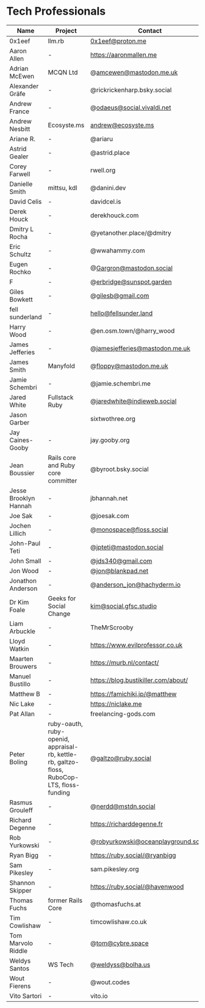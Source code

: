 # Tech Professionals

| Name                  | Project                                                                                    | Contact                              |
| --------------------- | ------------------------------------------------------------------------------------------ | ------------------------------------ |
| 0x1eef                | llm.rb                                                                                     | 0x1eef@proton.me                     |
| Aaron Allen           | -                                                                                          | https://aaronmallen.me               |
| Adrian McEwen         | MCQN Ltd                                                                                   | @amcewen@mastodon.me.uk              |
| Alexander Gräfe       | -                                                                                          | @rickrickenharp.bsky.social          |
| Andrew France         | -                                                                                          | @odaeus@social.vivaldi.net           |
| Andrew Nesbitt        | Ecosyste.ms                                                                                | andrew@ecosyste.ms                   |
| Ariane R.             | -                                                                                          | @ariaru                              |
| Astrid Gealer         | -                                                                                          | @astrid.place                        |
| Corey Farwell         | -                                                                                          | rwell.org                            |
| Danielle Smith        | mittsu, kdl                                                                                | @danini.dev                          |
| David Celis           | -                                                                                          | davidcel.is                          |
| Derek Houck           | -                                                                                          | derekhouck.com                       |
| Dmitry L Rocha        | -                                                                                          | @yetanother.place/@dmitry            |
| Eric Schultz          | -                                                                                          | @wwahammy.com                        |
| Eugen Rochko          | -                                                                                          | @Gargron@mastodon.social             |
| F                     | -                                                                                          | @erbridge@sunspot.garden             |
| Giles Bowkett         | -                                                                                          | @gilesb@gmail.com                    |
| fell sunderland       | -                                                                                          | hello@fellsunder.land                |
| Harry Wood            | -                                                                                          | @en.osm.town/@harry_wood             |
| James Jefferies       | -                                                                                          | @jamesjefferies@mastodon.me.uk       |
| James Smith           | Manyfold                                                                                   | @floppy@mastodon.me.uk               |
| Jamie Schembri        | -                                                                                          | @jamie.schembri.me                   |
| Jared White           | Fullstack Ruby                                                                             | @jaredwhite@indieweb.social          |
| Jason Garber          |                                                                                            | sixtwothree.org                      |
| Jay Caines-Gooby      | -                                                                                          | jay.gooby.org                        |
| Jean Boussier         | Rails core and Ruby core committer                                                         | @byroot.bsky.social                  |
| Jesse Brooklyn Hannah | -                                                                                          | jbhannah.net                         |
| Joe Sak               | -                                                                                          | @joesak.com                          |
| Jochen Lillich        | -                                                                                          | @monospace@floss.social              |
| John-Paul Teti        | -                                                                                          | @jpteti@mastodon.social              |
| John Small            | -                                                                                          | @jds340@gmail.com                    |
| Jon Wood              | -                                                                                          | @jon@blankpad.net                    |
| Jonathon Anderson     | -                                                                                          | @anderson_jon@hachyderm.io           |
| Dr Kim Foale          | Geeks for Social Change                                                                    | kim@social.gfsc.studio               |
| Liam Arbuckle         | -                                                                                          | TheMrScrooby                         |
| Lloyd Watkin          | -                                                                                          | https://www.evilprofessor.co.uk      |
| Maarten Brouwers      | -                                                                                          | https://murb.nl/contact/             |
| Manuel Bustillo       | -                                                                                          | https://blog.bustikiller.com/about/  |
| Matthew B             | -                                                                                          | https://famichiki.jp/@matthew        |
| Nic Lake              | -                                                                                          | https://niclake.me                   |
| Pat Allan             | -                                                                                          | freelancing-gods.com                 |
| Peter Boling          | ruby-oauth, ruby-openid, appraisal-rb, kettle-rb, galtzo-floss, RuboCop-LTS, floss-funding | @galtzo@ruby.social                  |
| Rasmus Grouleff       | -                                                                                          | @nerdd@mstdn.social                  |
| Richard Degenne       | -                                                                                          | https://richarddegenne.fr            |
| Rob Yurkowski         | -                                                                                          | @robyurkowski@oceanplayground.social |
| Ryan Bigg             | -                                                                                          | https://ruby.social/@ryanbigg        |
| Sam Pikesley          | -                                                                                          | sam.pikesley.org                     |
| Shannon Skipper       | -                                                                                          | https://ruby.social/@havenwood       |
| Thomas Fuchs          | former Rails Core                                                                          | @thomasfuchs.at                      |
| Tim Cowlishaw         | -                                                                                          | timcowlishaw.co.uk                   |
| Tom Marvolo Riddle    | -                                                                                          | @tom@cybre.space                     |
| Weldys Santos         | WS Tech                                                                                    | @weldyss@bolha.us                    |
| Wout Fierens          | -                                                                                          | @wout.codes                          |
| Vito Sartori          | -                                                                                          | vito.io                              |

